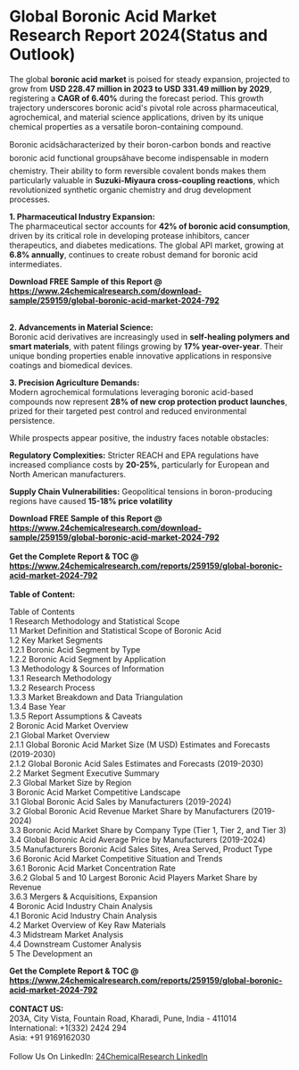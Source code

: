 <h1>Global Boronic Acid Market Research Report 2024(Status and Outlook)</h1><p>The global <strong>boronic acid market</strong> is poised for steady expansion, projected to grow from <strong>USD 228.47 million in 2023 to USD 331.49 million by 2029</strong>, registering a <strong>CAGR of 6.40%</strong> during the forecast period. This growth trajectory underscores boronic acid's pivotal role across pharmaceutical, agrochemical, and material science applications, driven by its unique chemical properties as a versatile boron-containing compound.</p><p>Boronic acidsâcharacterized by their boron-carbon bonds and reactive boronic acid functional groupsâhave become indispensable in modern chemistry. Their ability to form reversible covalent bonds makes them particularly valuable in <strong>Suzuki-Miyaura cross-coupling reactions</strong>, which revolutionized synthetic organic chemistry and drug development processes.</p><p><strong>1. Pharmaceutical Industry Expansion:</strong><br>
The pharmaceutical sector accounts for <strong>42% of boronic acid consumption</strong>, driven by its critical role in developing protease inhibitors, cancer therapeutics, and diabetes medications. The global API market, growing at <strong>6.8% annually</strong>, continues to create robust demand for boronic acid intermediates.</p><div><b>Download FREE Sample of this Report @ 
            <a href="https://www.24chemicalresearch.com/download-sample/259159/global-boronic-acid-market-2024-792">
            https://www.24chemicalresearch.com/download-sample/259159/global-boronic-acid-market-2024-792</a></b></div><br><p><strong>2. Advancements in Material Science:</strong><br>
Boronic acid derivatives are increasingly used in <strong>self-healing polymers and smart materials</strong>, with patent filings growing by <strong>17% year-over-year</strong>. Their unique bonding properties enable innovative applications in responsive coatings and biomedical devices.</p><p><strong>3. Precision Agriculture Demands:</strong><br>
Modern agrochemical formulations leveraging boronic acid-based compounds now represent <strong>28% of new crop protection product launches</strong>, prized for their targeted pest control and reduced environmental persistence.</p><p>While prospects appear positive, the industry faces notable obstacles:</p><p><strong>Regulatory Complexities:</strong> Stricter REACH and EPA regulations have increased compliance costs by <strong>20-25%</strong>, particularly for European and North American manufacturers.</p><p><strong>Supply Chain Vulnerabilities:</strong> Geopolitical tensions in boron-producing regions have caused <strong>15-18% price volatility</strong></p><div><b>Download FREE Sample of this Report @ 
            <a href="https://www.24chemicalresearch.com/download-sample/259159/global-boronic-acid-market-2024-792">
            https://www.24chemicalresearch.com/download-sample/259159/global-boronic-acid-market-2024-792</a></b></div><br><div><b>Get the Complete Report & TOC @ 
            <a href="https://www.24chemicalresearch.com/reports/259159/global-boronic-acid-market-2024-792">
            https://www.24chemicalresearch.com/reports/259159/global-boronic-acid-market-2024-792</a></b></div><br>
            <b>Table of Content:</b><p>Table of Contents<br />
1 Research Methodology and Statistical Scope<br />
1.1 Market Definition and Statistical Scope of Boronic Acid<br />
1.2 Key Market Segments<br />
1.2.1 Boronic Acid Segment by Type<br />
1.2.2 Boronic Acid Segment by Application<br />
1.3 Methodology & Sources of Information<br />
1.3.1 Research Methodology<br />
1.3.2 Research Process<br />
1.3.3 Market Breakdown and Data Triangulation<br />
1.3.4 Base Year<br />
1.3.5 Report Assumptions & Caveats<br />
2 Boronic Acid Market Overview<br />
2.1 Global Market Overview<br />
2.1.1 Global Boronic Acid Market Size (M USD) Estimates and Forecasts (2019-2030)<br />
2.1.2 Global Boronic Acid Sales Estimates and Forecasts (2019-2030)<br />
2.2 Market Segment Executive Summary<br />
2.3 Global Market Size by Region<br />
3 Boronic Acid Market Competitive Landscape<br />
3.1 Global Boronic Acid Sales by Manufacturers (2019-2024)<br />
3.2 Global Boronic Acid Revenue Market Share by Manufacturers (2019-2024)<br />
3.3 Boronic Acid Market Share by Company Type (Tier 1, Tier 2, and Tier 3)<br />
3.4 Global Boronic Acid Average Price by Manufacturers (2019-2024)<br />
3.5 Manufacturers Boronic Acid Sales Sites, Area Served, Product Type<br />
3.6 Boronic Acid Market Competitive Situation and Trends<br />
3.6.1 Boronic Acid Market Concentration Rate<br />
3.6.2 Global 5 and 10 Largest Boronic Acid Players Market Share by Revenue<br />
3.6.3 Mergers & Acquisitions, Expansion<br />
4 Boronic Acid Industry Chain Analysis<br />
4.1 Boronic Acid Industry Chain Analysis<br />
4.2 Market Overview of Key Raw Materials<br />
4.3 Midstream Market Analysis<br />
4.4 Downstream Customer Analysis<br />
5 The Development an</p><div><b>Get the Complete Report & TOC @ 
            <a href="https://www.24chemicalresearch.com/reports/259159/global-boronic-acid-market-2024-792">
            https://www.24chemicalresearch.com/reports/259159/global-boronic-acid-market-2024-792</a></b></div><br><b>CONTACT US:</b><br>
            203A, City Vista, Fountain Road, Kharadi, Pune, India - 411014<br>
            International: +1(332) 2424 294<br>
            Asia: +91 9169162030 <br><br>
            Follow Us On LinkedIn: <a href="https://www.linkedin.com/company/24chemicalresearch/">24ChemicalResearch LinkedIn</a>